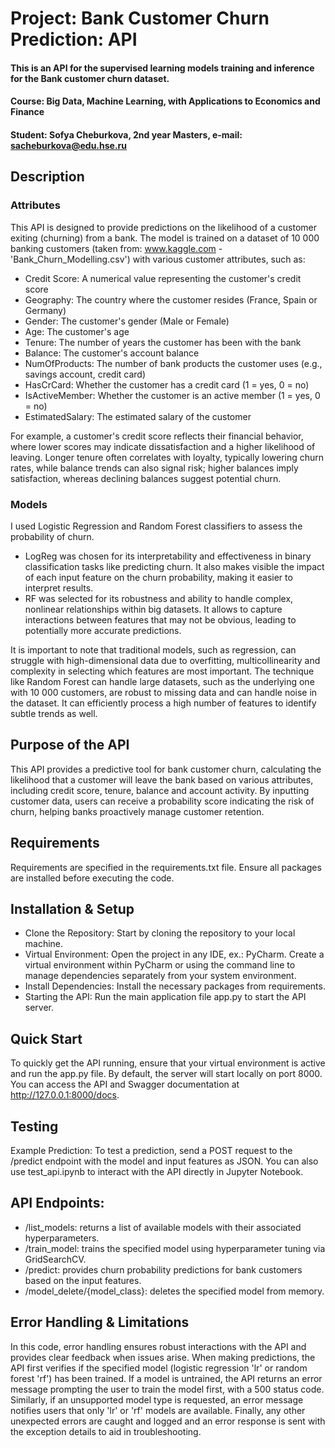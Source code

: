 # Project: Bank Customer Churn Prediction: API
#### This is an API for the supervised learning models training and inference for the Bank customer churn dataset.
#### Course: Big Data, Machine Learning, with Applications to Economics and Finance
#### Student: Sofya Cheburkova, 2nd year Masters, e-mail: sacheburkova@edu.hse.ru

## Description
### Attributes
This API is designed to provide predictions on the likelihood of a customer exiting (churning) from a bank. 
The model is trained on a dataset of 10 000 banking customers (taken from: www.kaggle.com - 'Bank_Churn_Modelling.csv') with various customer attributes, such as:
- Credit Score: A numerical value representing the customer's credit score
- Geography: The country where the customer resides (France, Spain or Germany)
- Gender: The customer's gender (Male or Female)
- Age: The customer's age
- Tenure: The number of years the customer has been with the bank
- Balance: The customer's account balance
- NumOfProducts: The number of bank products the customer uses (e.g., savings account, credit card)
- HasCrCard: Whether the customer has a credit card (1 = yes, 0 = no)
- IsActiveMember: Whether the customer is an active member (1 = yes, 0 = no)
- EstimatedSalary: The estimated salary of the customer

For example, a customer's credit score reflects their financial behavior, where lower scores may indicate dissatisfaction
and a higher likelihood of leaving. Longer tenure often correlates with loyalty, typically lowering churn rates, while
balance trends can also signal risk; higher balances imply satisfaction, whereas declining balances suggest potential churn.

### Models
I used Logistic Regression and Random Forest classifiers to assess the probability of churn.
- LogReg was chosen for its interpretability and effectiveness in binary classification tasks like predicting churn.
It also makes visible the impact of each input feature on the churn probability, making it easier to interpret results.
- RF was selected for its robustness and ability to handle complex, nonlinear relationships within big datasets.
It allows to capture interactions between features that may not be obvious, leading to potentially more accurate predictions.

It is important to note that traditional models, such as regression, can struggle with high-dimensional data due to overfitting, multicollinearity and complexity in selecting which features are most important.
The technique like Random Forest can handle large datasets, such as the underlying one with 10 000 customers, are robust to missing data and can handle noise in the dataset.
It can efficiently process a high number of features to identify subtle trends as well.

## Purpose of the API
This API provides a predictive tool for bank customer churn, calculating the likelihood that a customer will leave the bank based on various attributes, including credit score, tenure, balance and account activity. By inputting customer data, users can receive a probability score indicating the risk of churn, helping banks proactively manage customer retention.

## Requirements
Requirements are specified in the requirements.txt file. Ensure all packages are installed before executing the code.

## Installation & Setup
- Clone the Repository: Start by cloning the repository to your local machine.
- Virtual Environment: Open the project in any IDE, ex.: PyCharm. Create a virtual environment within PyCharm or using the command line to manage dependencies separately from your system environment.
- Install Dependencies: Install the necessary packages from requirements.
- Starting the API: Run the main application file app.py to start the API server. 

## Quick Start
To quickly get the API running, ensure that your virtual environment is active and run the app.py file. 
By default, the server will start locally on port 8000. You can access the API and Swagger documentation at http://127.0.0.1:8000/docs.

## Testing
Example Prediction: To test a prediction, send a POST request to the /predict endpoint with the model and input features as JSON. 
You can also use test_api.ipynb to interact with the API directly in Jupyter Notebook.

## API Endpoints:
- /list_models: returns a list of available models with their associated hyperparameters.
- /train_model: trains the specified model using hyperparameter tuning via GridSearchCV.
- /predict: provides churn probability predictions for bank customers based on the input features.
- /model_delete/{model_class}: deletes the specified model from memory.

## Error Handling & Limitations
In this code, error handling ensures robust interactions with the API and provides clear feedback when issues arise. 
When making predictions, the API first verifies if the specified model (logistic regression 'lr' or random forest 'rf') has been trained. 
If a model is untrained, the API returns an error message prompting the user to train the model first, with a 500 status code. 
Similarly, if an unsupported model type is requested, an error message notifies users that only 'lr' or 'rf' models are available. 
Finally, any other unexpected errors are caught and logged and an error response is sent with the exception details to aid in troubleshooting.
